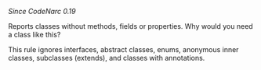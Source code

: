 *Since CodeNarc 0.19*

Reports classes without methods, fields or properties. Why would you
need a class like this?

This rule ignores interfaces, abstract classes, enums, anonymous inner
classes, subclasses (extends), and classes with annotations.
